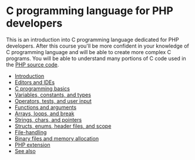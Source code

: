 # C programming language for PHP developers

This is an introduction into C programming language dedicated for PHP developers.
After this course you'll be more confident in your knowledge of C programming
language and will be able to create more complex C programs. You will be able to
understand many portions of C code used in the [PHP source code](https://github.com/php/php-src).

* [Introduction](/c/intro.md)
* [Editors and IDEs](/c/editors.md)
* [C programming basics](/c/basics.md)
* [Variables, constants, and types](/c/variables.md)
* [Operators, tests, and user input](/c/operators.md)
* [Functions and arguments](/c/functions.md)
* [Arrays, loops, and break](/c/arrays.md)
* [Strings, chars, and pointers](/c/strings.md)
* [Structs, enums, header files, and scope](/c/structs.md)
* [File-handling](/c/files.md)
* [Binary files and memory allocation](/c/binary-files.md)
* [PHP extension](/c/php-extension.md)
* [See also](/c/see-also.md)
